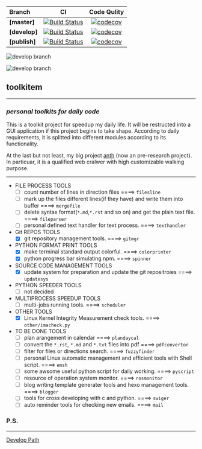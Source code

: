 |Branch|CI|Code Qulity|
|:-----|:-:|:--------:|
|**[master]**|[![Build Status](https://travis-ci.org/edonyM/toolkitem.svg?branch=master)](https://travis-ci.org/edonyM/toolkitem)|[![codecov](https://codecov.io/gh/edonyM/toolkitem/branch/master/graph/badge.svg)](https://codecov.io/gh/edonyM/toolkitem)|
|**[develop]**|[![Build Status](https://travis-ci.org/edonyM/toolkitem.svg?branch=develop)](https://travis-ci.org/edonyM/toolkitem)|[![codecov](https://codecov.io/gh/edonyM/toolkitem/branch/develop/graph/badge.svg)](https://codecov.io/gh/edonyM/toolkitem)|
|**[publish]**|[![Build Status](https://travis-ci.org/edonyM/toolkitem.svg?branch=publish)](https://travis-ci.org/edonyM/toolkitem)|[![codecov](https://codecov.io/gh/edonyM/toolkitem/branch/publish/graph/badge.svg)](https://codecov.io/gh/edonyM/toolkitem)|

![develop branch](https://codecov.io/gh/edonyM/toolkitem/branch/develop/graphs/commits.svg)

![develop branch](https://codecov.io/gh/edonyM/toolkitem/branch/develop/graphs/sunburst.svg)

## toolkitem

----

### ***personal toolkits for daily code***

This is a toolkit project for speedup my daily life. It will be restructed into a GUI application if this project begins to take shape.
According to daily requirements, it is splitted into different modules according to its functionality.

At the last but not least, my big project [anth](https://github.com/edonyM/anth) (now an pre-research project). In particuar, it is a qualified web cralwer with high customizable walking purpose.

----

- FILE PROCESS TOOLS
    - [ ] count number of lines in direction files  ====>  `filesline`
    - [ ] mark up the files different lines(if they have) and write them into buffer  ====>  `mergefile`
    - [ ] delete syntax format(`*.md`,`*.rst` and so on) and get the plain text file.   ====>  `fileparser`
    - [ ] personal defined text handler for text process.  ====>  `texthandler`
- Git REPOS TOOLS
    - [x] git repository management tools. ====> `gitmgr`
- PYTHON FORMAT PRINT TOOLS
    - [x] make terminal standard output colorful. ====> `colorprinter`
    - [x] python progress bar simulating npm. ====> `spinner`
- SOURCE CODE MANAGEMENT TOOLS
    - [x] update system for preparation and update the git repositroies  ====>  `updatesys`
- PYTHON SPEEDER TOOLS
    - [ ] not decided
- MULTIPROCESS SPEEDUP TOOLS
    - [ ] multi-jobs running tools. ====> `scheduler`
- OTHER TOOLS
    - [x] Linux Kernel Integrity Measurement check tools. ====> `other/imacheck.py`
- TO BE DONE TOOLS
    - [ ] plan arangement in calendar  ====>  `plandaycal`
    - [ ] convert the `*.rst`, `*.md` and `*.txt` files into pdf  ====>  `pdfconvertor`
    - [ ] filter for files or directions search.  ====>  `fuzzyfinder`
    - [ ] personal Linux automatic management and efficient tools with Shell script.  ====> `emsh`
    - [ ] some awsome useful python script for daily working.  ====>  `pyscript`
    - [ ] resource of operation system monitor.  ====> `rosmonitor`
    - [ ] blog writing template generater tools and hexo management tools. ====> `blogger`
    - [ ] tools for cross developing with c and python. ====> `swiger`
    - [ ] auto reminder tools for checking new emails. ====> `mail`

### P.S.
------
[Develop Path](./DEVELOP.md)

